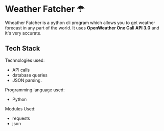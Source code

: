 # Weather Fatcher ☂

Wheather Fatcher is a python cli program which allows you to get weather forecast in any part of the world. It uses **OpenWeather One Call API 3.0** and it's very accurate.

## Tech Stack
Technologies used:
- API calls
- database queries
- JSON parsing.

Programming language used:
- Python

Modules Used:
- requests
- json
